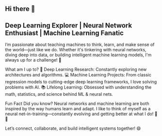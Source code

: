 ## Hi there 👋

## Deep Learning Explorer | Neural Network Enthusiast | Machine Learning Fanatic


I’m passionate about teaching machines to think, learn, and make sense of the world—just like we do. Whether it's tinkering with neural networks, diving deep into data, or building intelligent machine learning models, I'm always up for a challenge! 🚀


What am I up to?
🌟 Deep Learning Research: Constantly exploring new architectures and algorithms.
💻 Machine Learning Projects: From classic regression models to cutting-edge deep learning frameworks, I love solving problems with AI.
📚 Lifelong Learning: Obsessed with understanding the math, statistics, and science behind ML & neural nets.


Fun Fact
Did you know? Neural networks and machine learning are both inspired by the way humans learn and adapt. I like to think of myself as a neural net-in-training—constantly evolving and getting better at what I do! 🤖💡

Let’s connect, collaborate, and build intelligent systems together! 😄
